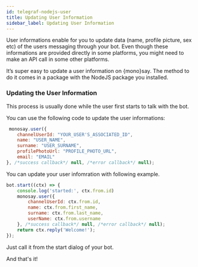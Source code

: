 ```yaml
---
id: telegraf-nodejs-user
title: Updating User Information
sidebar_label: Updating User Information
---
```


<div class="intro">

<i class="fas fa-info-circle"></i> User informations enable for you to update data (name, profile picture, sex etc) of the users messaging through your bot. Even though these informations are provided directly in some platforms, you might need to make an API call in some other platforms.

It’s super easy to update a user information on {mono}say. The method to do it comes in a package with the NodeJS package you installed.

</div>

### Updating the User Information

This process is usually done while the user first starts to talk with the bot.

You can use the following code to update the user informations:

<div class="browser-mockup">

```javascript
 monosay.user({
    channelUserId: "YOUR_USER'S_ASSOCIATED_ID",
    name: "USER_NAME",
    surname: "USER_SURNAME",
    profilePhotoUrl: "PROFILE_PHOTO_URL",
    email: "EMAIL"
}, /*success callback*/ null, /*error callback*/ null);
```

</div>

You can update your user infomration with following example.

<div class="browser-mockup">

```javascript
bot.start((ctx) => {
    console.log('started:', ctx.from.id)
    monosay.user({
        channelUserId: ctx.from.id,
        name: ctx.from.first_name,
        surname: ctx.from.last_name,
        userName: ctx.from.username
    }, /*success callback*/ null, /*error callback*/ null);
    return ctx.reply('Welcome!');
});
```

</div>

Just call it from the start dialog of your bot.

And that's it!